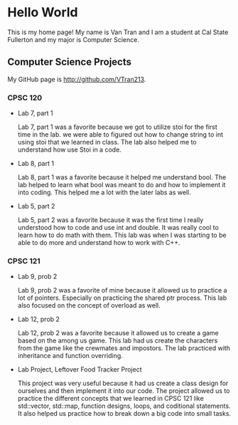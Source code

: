 # Hello World 

This is my home page! My name is Van Tran and I am a student at Cal State Fullerton and my major is Computer Science.

## Computer Science Projects

My GitHub page is http://github.com/VTran213.

### CPSC 120

* Lab 7, part 1

    Lab 7, part 1 was a favorite because we got to utilize stoi for the first time in the lab. we were able to figured out how to change string to int using stoi that we learned in class. The lab also helped me to understand how use Stoi in a code.

* Lab 8, part 1

    Lab 8, part 1 was a favorite because it helped me understand bool. The lab helped to learn what bool was meant to do and how to implement it into coding. This helped me a lot with the later labs as well.

* Lab 5, part 2 

    Lab 5, part 2 was a favorite because it was the first time I really understood how to code and use int and double. It was really cool to learn how to do math with them. This lab was when I was starting to be able to do more and understand how to work with C++.

### CPSC 121

* Lab 9, prob 2

    Lab 9, prob 2 was a favorite of mine because it allowed us to practice a lot of pointers. Especially on practicing the shared ptr process. This lab also focused on the concept of overload as well.

* Lab 12, prob 2

    Lab 12, prob 2 was a favorite because it allowed us to create a game based on the among us game. This lab had us create the characters from the game like the crewmates and impostors. The lab practiced with inheritance and function overriding.

* Lab Project, Leftover Food Tracker Project

    This project was very useful because it had us create a class design for ourselves and then implement it into our code. The project allowed us to practice the different concepts that we learned in CPSC 121 like std::vector, std::map, function designs, loops, and coditional statements. It also helped us practice how to break down a big code into small tasks.